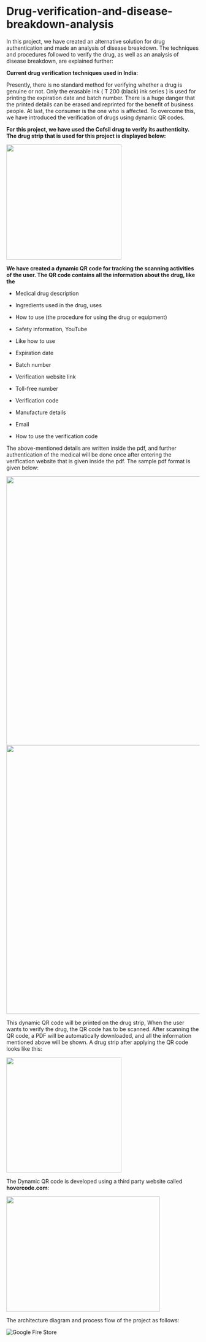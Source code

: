 # Drug-verification-and-disease-breakdown-analysis

In this project, we have created an alternative solution for drug authentication and made an analysis of disease breakdown. The techniques and procedures followed to verify the drug, as well as an analysis of disease breakdown, are explained further:

<b>Current drug verification techniques used in India:</b>

Presently, there is no standard method for verifying whether a drug is genuine or not. Only the erasable ink ( T 200 (black) ink series ) is used for printing the expiration date and batch number. There is a huge danger that the printed details can be erased and reprinted for the benefit of business people. At last, the consumer is the one who is affected. To overcome this, we have introduced the verification of drugs using dynamic QR codes.

<b>For this project, we have used the Cofsil drug to verify its authenticity. The drug strip that is used for this project is displayed below:</b>

<img src="https://github.com/kailash3113/Drug-verification-and-disease-breakdown-analysis/assets/76155912/49a53e03-2b52-4690-b6e6-58f29526eed0" width=300, height=300>

<b>We have created a dynamic QR code for tracking the scanning activities of the user. The QR code contains all the information about the drug, like the</b>

* Medical drug description

* Ingredients used in the drug, uses

* How to use (the procedure for using the drug or equipment)

* Safety information, YouTube

* Like how to use

* Expiration date

* Batch number

* Verification website link

* Toll-free number

* Verification code

* Manufacture details

* Email

* How to use the verification code

The above-mentioned details are written inside the pdf, and further authentication of the medical will be done once after entering the verification website that is given inside the pdf. The sample pdf format is given below:

<img src="https://github.com/kailash3113/Drug-verification-and-disease-breakdown-analysis/assets/76155912/b31edad4-ca16-4a0d-946c-0ceb6f92897b" height=700 width=700>

<img src="https://github.com/kailash3113/Drug-verification-and-disease-breakdown-analysis/assets/76155912/f35a4974-4603-486a-bbee-ff86c59ab348" height=700 width=700>


This dynamic QR code will be printed on the drug strip, When the user wants to verify the drug, the QR code has to be scanned. After scanning the QR code, a PDF will be automatically downloaded, and all the information mentioned above will be shown. A drug strip after applying the QR code looks like this:

<img src="https://github.com/kailash3113/Drug-verification-and-disease-breakdown-analysis/assets/76155912/bd512d56-aad7-44a9-9800-6bdddaeacb9f" height=300 weidth=300 >

The Dynamic QR code is developed using a third party website called <b>hovercode.com</b>:

<img src='https://github.com/kailash3113/Drug-verification-and-disease-breakdown-analysis/assets/76155912/5995cd08-92d5-4929-848f-50b1285d5ac8' height=300 width=400>

The architecture diagram and process flow of the project as follows:

![Google Fire Store](https://github.com/kailash3113/Drug-verification-and-disease-breakdown-analysis/assets/76155912/5ed192fd-6ccf-4055-aac6-1780492ce50d)


